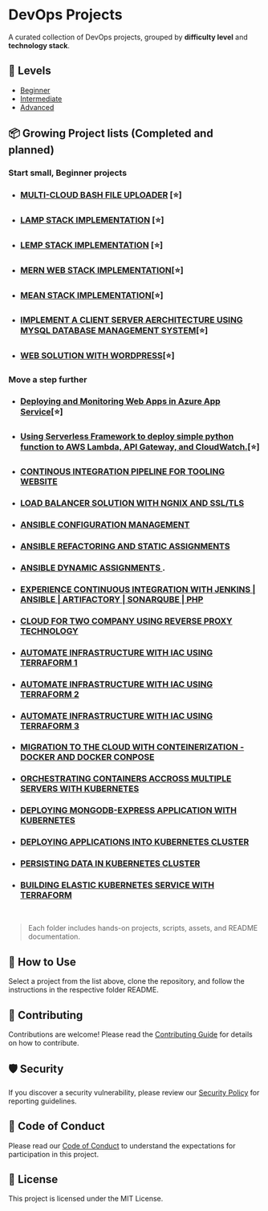 # DevOps Projects

A curated collection of DevOps projects, grouped by **difficulty level** and **technology stack**.

## 🧩 Levels

- [Beginner](./beginner)
- [Intermediate](./intermediate)
- [Advanced](./advanced)

## 📦 Growing Project lists (Completed and planned)

### Start small, Beginner projects

- ### [MULTI-CLOUD BASH FILE UPLOADER](./beginner/bash/project-multi-cloud-uploader/README.md) [⭐]
- ### [LAMP STACK IMPLEMENTATION](./beginner/linux/lamp-stack/README.md) [⭐]
- ### [LEMP STACK IMPLEMENTATION](./beginner/linux/lemp-stack/README.md) [⭐]
- ### [MERN WEB STACK IMPLEMENTATION](./beginner/linux/mern-stack/README.md)[⭐]
- ### [MEAN STACK IMPLEMENTATION](./beginner/linux/mean-stack/README.md)[⭐]
- ### [IMPLEMENT A CLIENT SERVER AERCHITECTURE USING MYSQL DATABASE MANAGEMENT SYSTEM](./beginner/linux/project-05-wordpress-client-server-DBMS/README.md)[⭐]
- ### [ WEB SOLUTION WITH WORDPRESS](./beginner/linux/wordpress/)[⭐]

### Move a step further

- ### [ Deploying and Monitoring Web Apps in Azure App Service](./intermediate/azure/azure-app-service-monitoring/README.md)[⭐]
- ### [ Using Serverless Framework to deploy simple python function to AWS Lambda, API Gateway, and CloudWatch.](./intermediate/aws/serverless-python/Readme.md)[⭐]

<!-- - ### Project 8: [ LOAD BALANCER SOLUTION WITH APACHE](./project-08) -->
- ### [CONTINOUS INTEGRATION PIPELINE FOR TOOLING WEBSITE](./intermediate/security/ci-tooling/README.md)
- ### [ LOAD BALANCER SOLUTION WITH NGNIX AND SSL/TLS](./intermediate/ngnix/loadbalancer-ngnix-ssl/)
- ### [ ANSIBLE CONFIGURATION MANAGEMENT ](./intermediate/ansible/nsible-automation/README.md)
- ### [ ANSIBLE REFACTORING AND STATIC ASSIGNMENTS ](./intermediate/ansible/ansible-refactor/README.md)
- ### [ ANSIBLE DYNAMIC ASSIGNMENTS ](./intermediate/ansible/ansible-dynamic/README.md).
- ### [ EXPERIENCE CONTINUOUS INTEGRATION WITH JENKINS | ANSIBLE | ARTIFACTORY | SONARQUBE | PHP](./intermediate/security/ci-security-pipeline/README.md)
- ### [ CLOUD FOR TWO COMPANY USING REVERSE PROXY TECHNOLOGY ](./advanced/networking/reverse-proxy/README.md)
- ### [ AUTOMATE INFRASTRUCTURE WITH IAC USING TERRAFORM 1](./advanced/terraform/terraform-1/README.md)
- ### [ AUTOMATE INFRASTRUCTURE WITH IAC USING TERRAFORM 2](./advanced/terraform/terraform-2/README.md)
- ### [ AUTOMATE INFRASTRUCTURE WITH IAC USING TERRAFORM 3](./advanced/terraform/terraform-3/README.md)
- ### [ MIGRATION TO THE CLOUD WITH CONTEINERIZATION  - DOCKER AND DOCKER CONPOSE](./advanced/docker/docker-compose/README.md)
- ### [ ORCHESTRATING CONTAINERS ACCROSS MULTIPLE SERVERS WITH KUBERNETES](./advanced/kubernetes/container-multiple-servers-k8s/README.md)
- ### [ DEPLOYING MONGODB-EXPRESS APPLICATION WITH KUBERNETES](./advanced/kubernetes/mongo-k8s/README.md)
- ### [ DEPLOYING APPLICATIONS INTO KUBERNETES CLUSTER](./advanced/kubernetes/apps-k8s/README.md)
- ### [PERSISTING DATA IN KUBERNETES CLUSTER](./advanced/kubernetes/data-k8s/README.md)
- ### [ BUILDING ELASTIC KUBERNETES SERVICE WITH TERRAFORM](./advanced/aws/eks-terraform/README.md)

<br />

> Each folder includes hands-on projects, scripts, assets, and README documentation.

## 🚀 How to Use

Select a project from the list above, clone the repository, and follow the instructions in the respective folder README.

## 🤝 Contributing

Contributions are welcome! Please read the [Contributing Guide](./CONTRIBUTING.md) for details on how to contribute.

## 🛡️ Security

If you discover a security vulnerability, please review our [Security Policy](./SECURITY.md) for reporting guidelines.

## 📜 Code of Conduct
Please read our [Code of Conduct](./CODE_OF_CONDUCT.md) to understand the expectations for participation in this project.

## 📜 License

This project is licensed under the MIT License.
